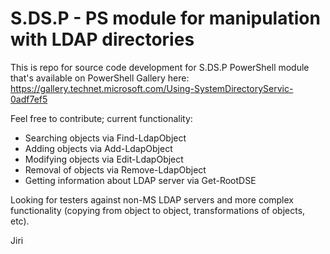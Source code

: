 # S.DS.P - PS module for manipulation with LDAP directories
This is repo for source code development for S.DS.P PowerShell module that's available on PowerShell Gallery here: https://gallery.technet.microsoft.com/Using-SystemDirectoryServic-0adf7ef5 

Feel free to contribute; current functionality:
- Searching objects via Find-LdapObject
- Adding objects via Add-LdapObject
- Modifying objects via Edit-LdapObject
- Removal of objects via Remove-LdapObject
- Getting information about LDAP server via Get-RootDSE

Looking for testers against non-MS LDAP servers and more complex functionality (copying from object to object, transformations of objects, etc).

Jiri
